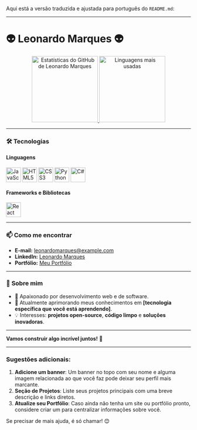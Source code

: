 Aqui está a versão traduzida e ajustada para português do `README.md`:

---

# 👽 Leonardo Marques 👽

<div align="center">
  <a href="https://github.com/LeonardoMarques7">
    <img height="180em" src="https://github-readme-stats.vercel.app/api?username=LeonardoMarques7&show_icons=true&theme=midnight-purple&include_all_commits=true&count_private=true" alt="Estatísticas do GitHub de Leonardo Marques"/>
    <img height="180em" src="https://github-readme-stats.vercel.app/api/top-langs/?username=LeonardoMarques7&layout=compact&langs_count=7&theme=midnight-purple" alt="Linguagens mais usadas"/>
  </a>
</div>

---

### 🛠️ **Tecnologias**

#### **Linguagens**
<div style="display: inline_block">
  <img align="center" alt="JavaScript" height="40" src="https://upload.wikimedia.org/wikipedia/commons/9/99/Unofficial_JavaScript_logo_2.svg" title="JavaScript">
  <img align="center" alt="HTML5" height="40" src="https://upload.wikimedia.org/wikipedia/commons/6/61/HTML5_logo_and_wordmark.svg" title="HTML5">
  <img align="center" alt="CSS3" height="40" src="https://cdn-icons-png.flaticon.com/512/5968/5968242.png" title="CSS3">
  <img align="center" alt="Python" height="40" src="https://upload.wikimedia.org/wikipedia/commons/c/c3/Python-logo-notext.svg" title="Python">
  <img align="center" alt="C#" height="40" src="https://upload.wikimedia.org/wikipedia/commons/0/0d/C_Sharp_wordmark.svg" title="C#">
</div>

#### **Frameworks e Bibliotecas**
<div style="display: inline_block">
  <img align="center" alt="React" height="40" src="https://cdn.freebiesupply.com/logos/large/2x/react-1-logo-png-transparent.png" title="React.js">
</div>

---

### 📫 **Como me encontrar**
- **E-mail:** [leonardomarques@example.com](mailto:leonardomarques@example.com)  
- **LinkedIn:** [Leonardo Marques](https://www.linkedin.com/in/LeonardoMarques)  
- **Portfólio:** [Meu Portfólio](https://leonardomarques7.github.io)  

---

### 🌱 **Sobre mim**
- 🚀 Apaixonado por desenvolvimento web e de software.  
- 📖 Atualmente aprimorando meus conhecimentos em **[tecnologia específica que você está aprendendo]**.  
- 💡 Interesses: **projetos open-source**, **código limpo** e **soluções inovadoras**.  

---

**Vamos construir algo incrível juntos!** 🚀

---

### Sugestões adicionais:
1. **Adicione um banner**: Um banner no topo com seu nome e alguma imagem relacionada ao que você faz pode deixar seu perfil mais marcante.
2. **Seção de Projetos**: Liste seus projetos principais com uma breve descrição e links diretos.
3. **Atualize seu Portfólio**: Caso ainda não tenha um site ou portfólio pronto, considere criar um para centralizar informações sobre você.

Se precisar de mais ajuda, é só chamar! 😊
